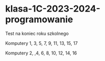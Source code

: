 # klasa-1C-2023-2024-programowanie

Test na koniec roku szkolnego

Komputery 1, 3, 5, 7, 9, 11, 13, 15, 17



Komputery 2, ,4, 6, 8, 10, 12, 14, 16

